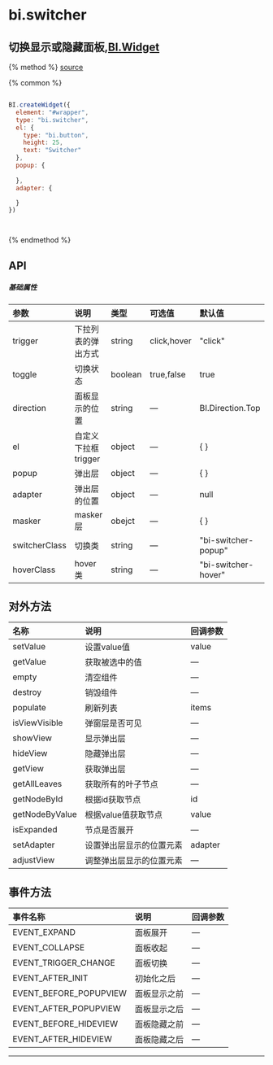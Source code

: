 # bi.switcher

## 切换显示或隐藏面板,[BI.Widget](/core/widget.md)

{% method %}
[source](https://jsfiddle.net/fineui/4sj60ap0/)

{% common %}
```javascript

BI.createWidget({
  element: "#wrapper",
  type: "bi.switcher",
  el: {
    type: "bi.button",
    height: 25,
    text: "Switcher"
  },
  popup: {
  	
  },
  adapter: { 

  }
})




```

{% endmethod %}

## API
##### 基础属性
| 参数    | 说明           | 类型  | 可选值 | 默认值
| :------ |:-------------  | :-----| :----|:----
| trigger | 下拉列表的弹出方式 | string |  click,hover | "click" |
| toggle | 切换状态 | boolean | true,false | true |
| direction | 面板显示的位置 | string | — | BI.Direction.Top |
| el | 自定义下拉框trigger | object | —  | { }|
| popup | 弹出层 | object | — |{ }|
| adapter | 弹出层的位置 | object | — | null| 
| masker | masker层 | obejct | — | { }|
| switcherClass | 切换类 | string| —| "bi-switcher-popup" |
| hoverClass | hover类 | string | — | "bi-switcher-hover" |

## 对外方法
| 名称     | 说明                           |  回调参数     
| :------ |:-------------                  | :-----   
| setValue | 设置value值 | value |
| getValue | 获取被选中的值 |—|
| empty| 清空组件|—|
| destroy| 销毁组件|—|
| populate | 刷新列表 | items  |
| isViewVisible | 弹窗层是否可见 | —|
| showView | 显示弹出层 | —|
| hideView | 隐藏弹出层|—|
| getView | 获取弹出层|—|
| getAllLeaves | 获取所有的叶子节点 | —|
| getNodeById | 根据id获取节点 | id |
| getNodeByValue | 根据value值获取节点 | value |
| isExpanded |  节点是否展开 |— |
| setAdapter | 设置弹出层显示的位置元素|adapter|
| adjustView| 调整弹出层显示的位置元素 |—|

## 事件方法

| 事件名称| 说明| 回调参数 | 
| :------ |:-------------  | :-----
| EVENT_EXPAND | 面板展开 | —|
| EVENT_COLLAPSE | 面板收起 |  —|
| EVENT_TRIGGER_CHANGE | 面板切换 | —|
| EVENT_AFTER_INIT | 初始化之后 | —|
| EVENT_BEFORE_POPUPVIEW | 面板显示之前| —|
| EVENT_AFTER_POPUPVIEW | 面板显示之后| —|
| EVENT_BEFORE_HIDEVIEW | 面板隐藏之前| —|
| EVENT_AFTER_HIDEVIEW | 面板隐藏之后 | —|


---


